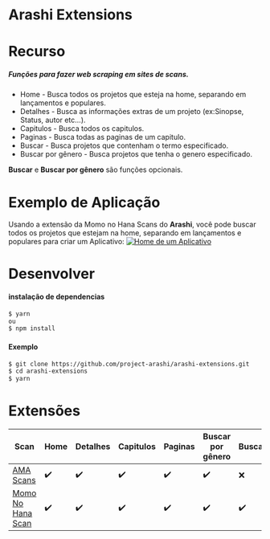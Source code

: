 # Arashi Extensions

# Recurso
##### Funções para fazer web scraping em sites de scans.
- Home - Busca todos os projetos que esteja na home, separando em lançamentos e populares.
- Detalhes - Busca as informações extras de um projeto (ex:Sinopse, Status, autor etc...).
- Capitulos - Busca todos os capitulos.
- Paginas - Busca todas as paginas de um capitulo.
- Buscar - Busca projetos que contenham o termo especificado.
- Buscar por gênero - Busca projetos que tenha o genero especificado.

**Buscar** e **Buscar por gênero** são funções opcionais.

# Exemplo de Aplicação

Usando a extensão da Momo no Hana Scans do **Arashi**, você pode buscar todos os projetos que estejam na home, separando em lançamentos e populares para criar um Aplicativo:
[![Home de um Aplicativo](https://camo.githubusercontent.com/84b528fb13db475b385735b169a500e01845c5e72ef9953ab345c61ab3e5cdee/68747470733a2f2f6d656469612e646973636f72646170702e6e65742f6174746163686d656e74732f3737303436323933353036363836393737322f3935323235353733333930313137323832362f53637265656e73686f745f32303232303331322d3133323334375f4578706f5f476f2e6a70673f77696474683d323236266865696768743d343737)](https://github.com/project-arashi/arashi-ex-app)

# Desenvolver
#### instalação de dependencias
```bash
$ yarn
ou
$ npm install
```

#### Exemplo

```bash
$ git clone https://github.com/project-arashi/arashi-extensions.git
$ cd arashi-extensions
$ yarn 
```

# Extensões
| Scan | Home | Detalhes | Capitulos | Paginas | Buscar por gênero | Buscar | 
| ---- | ---- | -------- | ----- | --------- | ----------------- | ------- |
| [AMA Scans](https://amascan.com/) | ✔️ | ✔️ ️| ✔️ | ✔️ | ✔️ | ❌
| [Momo No Hana Scan](https://www.momonohanascan.com/) | ✔️ | ✔️ ️| ✔️ | ✔️ | ✔️ | ✔️